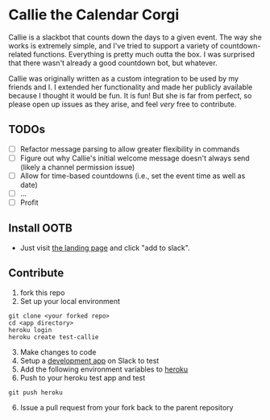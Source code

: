 # Callie the Calendar Corgi

Callie is a slackbot that counts down the days to a given event. The way she works is extremely simple, and I've tried to support a variety of countdown-related functions. Everything is pretty much outta the box. I was surprised that there wasn't already a good countdown bot, but whatever.

Callie was originally written as a custom integration to be used by my friends and I. I extended her functionality and made her publicly available because I thought it would be fun. It is fun! But she is far from perfect, so please open up issues as they arise, and feel _very_ free to contribute.

## TODOs

- [ ] Refactor message parsing to allow greater flexibility in commands
- [ ] Figure out why Callie's initial welcome message doesn't always send (likely a channel permission issue)
- [ ] Allow for time-based countdowns (i.e., set the event time as well as date)
- [ ] ...
- [ ] Profit

## Install OOTB
* Just visit [the landing page](https://callie-corgi.herokuapp.com) and click "add to slack".

## Contribute

1. fork this repo
2. Set up your local environment

``` 
git clone <your forked repo>
cd <app directory>
heroku login
heroku create test-callie
```
3. Make changes to code
4. Setup a [development app](https://api.slack.com/apps?new_app=1) on Slack to test
4. Add the following environment variables to [heroku](https://dashboard.heroku.com/)
5. Push to your heroku test app and test
```
git push heroku
```
6. Issue a pull request from your fork back to the parent repository